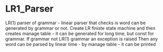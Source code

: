 # LR1_Parser

LR(1) parser of grammar - linear parser that checks is word can be generated by grammar or not.
Create LR finiste state machine and then creates manage table - it can be generated for long time, but const for grammar.
If grammar not LR(1) grammar an exception is raised
Then any word can be parsed by linear time - by manage table - it can be printed

